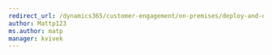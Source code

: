 ```yaml
---
redirect_url: /dynamics365/customer-engagement/on-premises/deploy-and-operate-dynamics-365-on-premises
author: Mattp123
ms.author: matp
manager: kvivek
---
```

